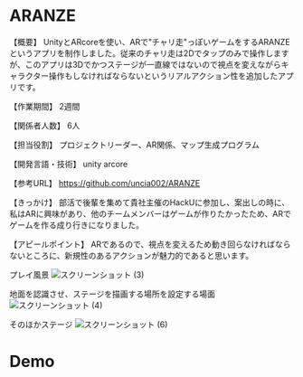 # ARANZE
【概要】
UnityとARcoreを使い、ARで"チャリ走"っぽいゲームをするARANZEというアプリを制作しました。従来のチャリ走は2Dでタップのみで操作しますが、このアプリは3Dでかつステージが一直線ではないので視点を変えながらキャラクター操作もしなければならないというリアルアクション性を追加したアプリです。

【作業期間】
2週間

【関係者人数】
6人

【担当役割】
プロジェクトリーダー、AR関係、マップ生成プログラム

【開発言語・技術】
unity arcore

【参考URL】
https://github.com/uncia002/ARANZE

【きっかけ】
部活で後輩を集めて貴社主催のHackUに参加し、案出しの時に、私はARに興味があり、他のチームメンバーはゲームが作りたかったため、ARでゲームを作る成り行きになりました。

【アピールポイント】
ARであるので、視点を変えるため動き回らなければならないところに、新規性のあるアクションが魅力的であると思います。

プレイ風景
![スクリーンショット (3)](https://user-images.githubusercontent.com/72644339/117900421-19431580-b304-11eb-9a25-4f51f9047fb8.png)


地面を認識させ、ステージを描画する場所を設定する場面
![スクリーンショット (4)](https://user-images.githubusercontent.com/72644339/117900873-172d8680-b305-11eb-9103-42758febf3b2.png)

そのほかステージ
![スクリーンショット (6)](https://user-images.githubusercontent.com/72644339/117907683-2c5ce200-b312-11eb-9a94-771b8be35fc6.png)


# Demo
